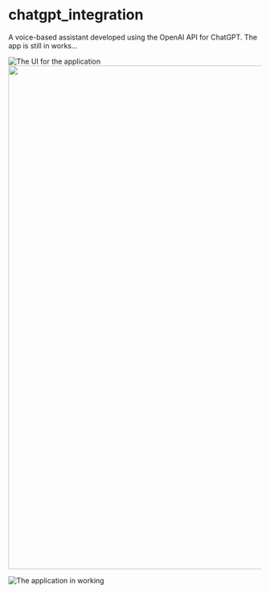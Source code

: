# chatgpt_integration

A voice-based assistant developed using the OpenAI API for ChatGPT. 
The app is still in works...


![The UI for the application](https://user-images.githubusercontent.com/30197476/221945510-32730f94-1c1b-4ba7-a4b7-3b9f4de0e130.jpeg)
<img src="https://user-images.githubusercontent.com/30197476/221945510-32730f94-1c1b-4ba7-a4b7-3b9f4de0e130.jpeg" width="1000" height="1000">

![The application in working](https://user-images.githubusercontent.com/30197476/221945543-367f7c79-a524-4f21-ab73-0c1c76a6c580.jpeg)
